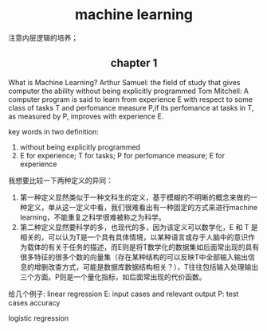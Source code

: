 # <center>machine learning</center>
注意内层逻辑的培养；
## <center>chapter 1</center>
What is Machine Learning?
Arthur Samuel: the field  of study that gives computer the ability without being explicitly programmed
Tom Mitchell: A computer program is said to learn from experience E with respect to some class of tasks T and perfomance measure P,if its perfomance at tasks in T, as measured by P, improves with experience E.

key words in two definition:
1.  without being explicitly programmed
2. E for experience; T for tasks; P for perfomance measure; E for experience

我想要比较一下两种定义的异同：
1. 第一种定义显然类似于一种文科生的定义，基于模糊的不明晰的概念来做的一种定义，单从这一定义中看，我们很难看出有一种固定的方式来进行machine learning，不能重复之科学很难被称之为科学。
2. 第二种定义显然要科学的多，也现代的多，因为该定义可以数学化，E 和 T 是相关的，可以认为T是一个具有具体情境，以某种语言或存于人脑中的意识作为载体的有关于任务的描述，而E则是将T数学化的数据集如后面常出现的具有很多特征的很多个数的向量集（存在某种结构的可以反映T中全部输入输出信息的增删改查方式，可能是数据库数据结构相关？），T往往包括输入处理输出三个方面。P则是一个量化指标，如后面常出现的代价函数。 
<!--这里不知道说代价函数对不对，因为评价指标有很多，比如test case accuracy and cross validation accuracy F1 score and precision and recall; 可能是不对的，代价函数是程序实现过程中的手段，而不是最终评价算法的指标-->

给几个例子:
linear regression
E: input cases and relevant output
P: test cases accuracy

logistic regression

